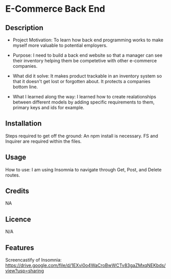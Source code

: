 
# E-Commerce Back End

## Description

- Project Motivation: To learn how back end programming works to make myself more valuable to potential employers.

- Purpose: I need to build a back end website so that a manager can see their inventory helping them be competetive with other e-commerce companies.

- What did it solve: It makes product trackable in an inventory system so that it doesn't get lost or forgotten about. It protects a companies bottom line.

- What I learned along the way: I learned how to create realationships between different models by adding specific requirements to them, primary keys and ids for example.

## Installation

Steps required to get off the ground: An npm install is necessary. FS and Inquirer are required within the files.

## Usage

How to use: I am using Insomnia to navigate through Get, Post, and Delete routes.

## Credits

NA

## Licence

N/A

## Features

Screencastify of Insomnia: https://drive.google.com/file/d/1EXvi0o4WaCroBwWCTv83gaZMxqNEKbds/view?usp=sharing
